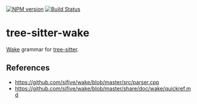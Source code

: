 [![NPM version](https://img.shields.io/npm/v/tree-sitter-wake.svg)](https://www.npmjs.org/package/tree-sitter-wake)
[![Build Status](https://travis-ci.org/sifive/tree-sitter-wake.svg?branch=master)](https://travis-ci.org/sifive/tree-sitter-wake)

# tree-sitter-wake

[Wake](https://github.com/sifive/wake) grammar for [tree-sitter](https://github.com/tree-sitter/tree-sitter).

## References

* https://github.com/sifive/wake/blob/master/src/parser.cpp
* https://github.com/sifive/wake/blob/master/share/doc/wake/quickref.md

